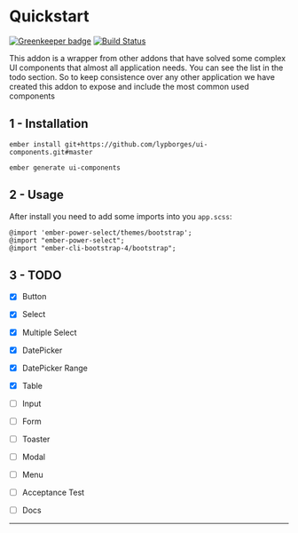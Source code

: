 Quickstart
==============================================================================

[![Greenkeeper badge](https://badges.greenkeeper.io/lypborges/ui-components.svg)](https://greenkeeper.io/)
[![Build Status](https://travis-ci.org/lypborges/ui-components.svg?branch=master)](https://travis-ci.org/lypborges/ui-components)

This addon is a wrapper from other addons that have solved some complex UI components that almost all application needs. You can see the list in the todo section.
So to keep consistence over any other application we have created this addon to expose and include the most common used components

1 - Installation
------------------------------------------------------------------------------

```
ember install git+https://github.com/lypborges/ui-components.git#master
```

```
ember generate ui-components
```

2 - Usage
------------------------------------------------------------------------------

After install you need to add some imports into you `app.scss`:

```
@import 'ember-power-select/themes/bootstrap';
@import "ember-power-select";
@import "ember-cli-bootstrap-4/bootstrap";
```

3 - TODO
------------------------------------------------------------------------------

- [x] Button
- [x] Select
- [x] Multiple Select
- [x] DatePicker
- [x] DatePicker Range
- [x] Table
- [ ] Input
- [ ] Form
- [ ] Toaster
- [ ] Modal
- [ ] Menu
- [ ] Acceptance Test
- [ ] Docs


------------------------------------------------------------------------------
